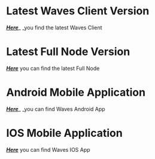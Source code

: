 # Latest Waves Client Version

[_**Here**_](https://github.com/wavesplatform/WavesGUI/releases)_ _you find the latest Waves Client

# Latest Full Node Version

[_**Here**_](https://github.com/wavesplatform/Waves/releases) you can find the latest Full Node

# Android Mobile Application

[_**Here**_](https://play.google.com/store/apps/details?id=com.wavesplatform.wallet)_ _you can find Waves Android App

# IOS Mobile Application

[_**Here**_](https://itunes.apple.com/us/app/waves-wallet/id1233158971?mt=8) you can find Waves IOS App

